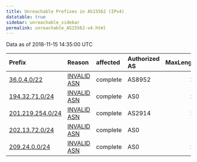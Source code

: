 ```yaml
---
title: Unreachable Prefixes in AS15562 (IPv4)
datatable: true
sidebar: unreachable_sidebar
permalink: unreachable_AS15562-v4.html
---
```


Data as of 2018-11-15 14:35:00 UTC


<div class="datatable-begin"></div>

| Prefix                                                     | Reason                                                                                                  | affected   | Authorized AS   |   MaxLength | Anchor                                         |   unreachable /24s |
|:-----------------------------------------------------------|:--------------------------------------------------------------------------------------------------------|:-----------|:----------------|------------:|:-----------------------------------------------|-------------------:|
| [36.0.4.0/22](https://stat.ripe.net/36.0.4.0/22)           | [INVALID ASN](https://rpki-validator.ripe.net/announcement-preview?asn=AS15562&prefix=36.0.4.0/22)      | complete   | AS8952          |          22 | [APNIC](unreachable_APNIC_RPKI_Root-v4.html)   |                  4 |
| [194.32.71.0/24](https://stat.ripe.net/194.32.71.0/24)     | [INVALID ASN](https://rpki-validator.ripe.net/announcement-preview?asn=AS15562&prefix=194.32.71.0/24)   | complete   | AS0             |          24 | [RIPE](unreachable_RIPE_NCC_RPKI_Root-v4.html) |                  1 |
| [201.219.254.0/24](https://stat.ripe.net/201.219.254.0/24) | [INVALID ASN](https://rpki-validator.ripe.net/announcement-preview?asn=AS15562&prefix=201.219.254.0/24) | complete   | AS2914          |          24 | [LACNIC](unreachable_LACNIC_RPKI_Root-v4.html) |                  1 |
| [202.13.72.0/24](https://stat.ripe.net/202.13.72.0/24)     | [INVALID ASN](https://rpki-validator.ripe.net/announcement-preview?asn=AS15562&prefix=202.13.72.0/24)   | complete   | AS0             |           0 | [APNIC](unreachable_APNIC_RPKI_Root-v4.html)   |                  1 |
| [209.24.0.0/24](https://stat.ripe.net/209.24.0.0/24)       | [INVALID ASN](https://rpki-validator.ripe.net/announcement-preview?asn=AS15562&prefix=209.24.0.0/24)    | complete   | AS0             |          24 | [ARIN](unreachable_ARIN-v4.html)               |                  1 |

<div class="datatable-end"></div>